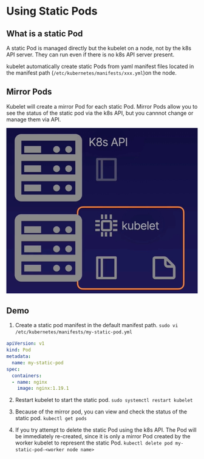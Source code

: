 # Using Static Pods
## What is a static Pod
A static Pod is managed directly but the kubelet on a node, not by the k8s API server. They can run even if there is no k8s API server present.

kubelet automatically create static Pods from yaml manifest files located in the manifest path (`/etc/kubernetes/manifests/xxx.yml`)on the node.

## Mirror Pods
Kubelet will create a mirror Pod for each static Pod. Mirror Pods allow you to see the status of the static pod via the k8s API, but you cannnot change or manage them via API.

![img](./img/static-pod.jpg)

## Demo
1. Create a static pod manifest in the default manifest path.
`sudo vi /etc/kubernetes/manifests/my-static-pod.yml`

```yml
apiVersion: v1
kind: Pod
metadata:
  name: my-static-pod
spec:
  containers:
  - name: nginx
    image: nginx:1.19.1
```

2. Restart kubelet to start the static pod.
`sudo systemctl restart kubelet`

3. Because of the mirror pod, you can view and check the status of the static pod.
`kubectl get pods`

4. If you try attempt to delete the static Pod using the k8s API. The Pod will be immediately re-created, since it is only a mirror Pod created by the worker kubelet to represent the static Pod.
`kubectl delete pod my-static-pod-<worker node name>`
